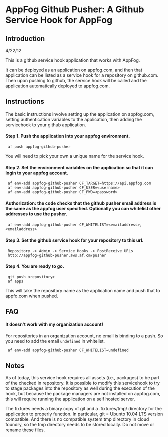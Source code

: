 AppFog Github Pusher: A Github Service Hook for AppFog
=========================================================


Introduction
------------

4/22/12

This is a github service hook application that works with AppFog.

It can be deployed as an application on appfog.com, and then
that application can be listed as a service hook for a repository on
github.com.  Then upon pushing to github, the service hook will be
called and the application automatically deployed to appfog.com.


Instructions
------------

The basic instructions involve setting up the application on
appfog.com, setting authentication variables to the
application, then adding the servicehook to your github application.


#### Step 1. Push the application into your appfog environment. 

     af push appfog-github-pusher

You will need to pick your own a unique name for the service hook.

#### Step 2. Set the environment variables on the application so that it can login to your appfog account.  

     af env-add appfog-github-pusher CF_TARGET=https://api.appfog.com
     af env-add appfog-github-pusher CF_USER=<username>
     af env-add appfog-github-pusher CF_PWD=<password>

#### Authorization: the code checks that the github pusher email address is the same as the appfog user specified.  Optionally you can whitelist other addresses to use the pusher.

     af env-add appfog-github-pusher CF_WHITELIST=<emailaddress>,<emailaddress>

#### Step 3. Set the github service hook for your repository to this url.

     Repository -> Admin -> Service Hooks -> PostReceive URLs
     http://appfog-github-pusher.aws.af.cm/pusher


#### Step 4.  You are ready to go.  

     git push <repository>
     af apps

This will take the repository name as the application name and push that to appfo.com when pushed.

FAQ
-----

#### It doesn't work with my organization account!

For repositories in an organization account, no email is binding to a push. So you need to add the email `undefined` in whitelist.

     af env-add appfog-github-pusher CF_WHITELIST=undefined

Notes
-----

As of today, this service hook requires all assets (i.e., packages) to
be part of the checked in repository. It is possible to modify this
servicehook to try to stage packages into the repository as well
during the execution of the hook, but because the package managers are
not installed on appfog.com, this will require running the
application on a self hosted server.

The fixtures needs a binary copy of git and a .fixtures/tmp/ directory
for the application to properly function.  In particular, git = Ubunto
10.04 LTS version compatible.  And there is no compatible system tmp
directory in cloud foundry, so the tmp directory needs to be stored
locally.  Do not move or rename these files.



